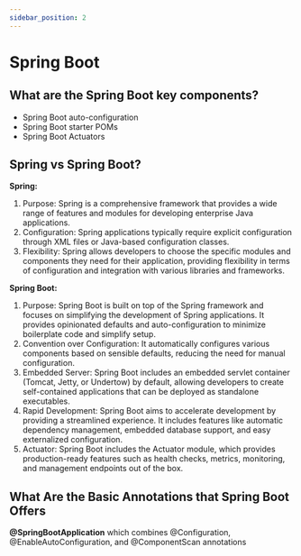 ```yaml
---
sidebar_position: 2
---
```


# Spring Boot

## What are the Spring Boot key components?	
- Spring Boot auto-configuration 
- Spring Boot starter POMs  
- Spring Boot Actuators
## Spring vs Spring Boot?
**Spring:**
1. Purpose: Spring is a comprehensive framework that provides a wide range of features and modules for developing enterprise Java applications.
2. Configuration: Spring applications typically require explicit configuration through XML files or Java-based configuration classes.
3. Flexibility: Spring allows developers to choose the specific modules and components they need for their application, providing flexibility in terms of configuration and integration with various libraries and frameworks.

**Spring Boot:**
1. Purpose: Spring Boot is built on top of the Spring framework and focuses on simplifying the development of Spring applications. It provides opinionated defaults and auto-configuration to minimize boilerplate code and simplify setup.
2. Convention over Configuration: It automatically configures various components based on sensible defaults, reducing the need for manual configuration.
3. Embedded Server: Spring Boot includes an embedded servlet container (Tomcat, Jetty, or Undertow) by default, allowing developers to create self-contained applications that can be deployed as standalone executables.
4. Rapid Development: Spring Boot aims to accelerate development by providing a streamlined experience. It includes features like automatic dependency management, embedded database support, and easy externalized configuration.
5. Actuator: Spring Boot includes the Actuator module, which provides production-ready features such as health checks, metrics, monitoring, and management endpoints out of the box.
## What Are the Basic Annotations that Spring Boot Offers
**@SpringBootApplication** which combines @Configuration, @EnableAutoConfiguration, and @ComponentScan annotations

